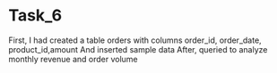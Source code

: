 # Task_6
First, I had created a table orders with columns order_id, order_date, product_id,amount
And inserted sample data
After, queried to analyze monthly revenue and order volume
